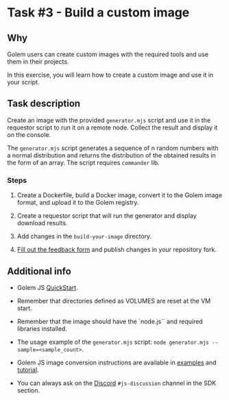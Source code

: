 # Task #3 - Build a custom image

## Why

Golem users can create custom images with the required tools and use them in their projects.

In this exercise, you will learn how to create a custom image and use it in your script.

## Task description

Create an image with the provided `generator.mjs` script and use it in the requestor script to run it on a remote node. Collect the result and display it on the console.

The `generator.mjs` script generates a sequence of n random numbers with a normal distribution and returns the distribution of the obtained results in the form of an array. The script requires `commander` lib.

### Steps

1. Create a Dockerfile, build a Docker image, convert it to the Golem image format, and upload it to the Golem registry.

2. Create a requestor script that will run the generator and display download results.

3. Add changes in the `build-your-image` directory.

4. [Fill out the feedback form](./FEEDBACK.md) and publish changes in your repository fork.

## Additional info

- Golem JS [QuickStart](https://docs.golem.network/creators/javascript/quickstars/quickstart).

- Remember that directories defined as VOLUMES are reset at the VM start.

- Remember that the image should have the `node.js`` and required libraries installed.

- The usage example of the `generator.mjs` script:
`node generator.mjs --sample=<sample_count>`.

- Golem JS image conversion instructions are available in [examples](https://docs.golem.network/creators/javascript/quickstars/examples) and [tutorial](https://docs.golem.network/creators/javascript/quickstars/tutorials/building-custom-image).

- You can always ask on the [Discord](https://chat.golem.network/) `#js-discussion` channel in the SDK section.
